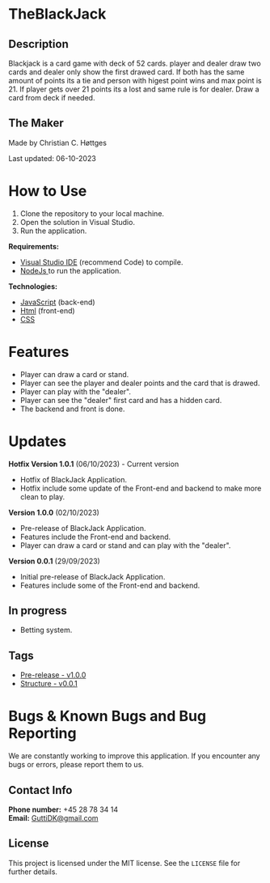 # TheBlackJack

## Description

Blackjack is a card game with deck of 52 cards. player and dealer draw two cards and dealer only show the first drawed card. If both has the same amount of points its a tie and person with higest point wins and max point is 21. If player gets over 21 points its a lost and same rule is for dealer. Draw a card from deck if needed.

## The Maker
Made by Christian C. Høttges

Last updated: 06-10-2023

# How to Use

1. Clone the repository to your local machine.
2. Open the solution in Visual Studio.
3. Run the application.

**Requirements:**

* <a href="https://code.visualstudio.com/" target="_blank">Visual Studio IDE</a> (recommend Code) to compile.
* <a href="https://nodejs.org/en/"> NodeJs </a> to run the application.

**Technologies:** 
* <a href="https://www.javascript.com/" target="_blank">JavaScript</a> (back-end)
* <a href="https://html.com/" target="_blank">Html</a> (front-end)
* <a href="https://www.w3schools.com/css/" target="_blank">CSS</a>

# Features
- Player can draw a card or stand.
- Player can see the player and dealer points and the card that is drawed.
- Player can play with the "dealer".
- Player can see the "dealer" first card and has a hidden card.
- The backend and front is done.

# Updates

**Hotfix Version 1.0.1** (06/10/2023) - Current version
- Hotfix of BlackJack Application.
- Hotfix include some update of the Front-end and backend to make more clean to play.

**Version 1.0.0** (02/10/2023)
- Pre-release of BlackJack Application.
- Features include the Front-end and backend.
- Player can draw a card or stand and can play with the "dealer".


**Version 0.0.1** (29/09/2023)
- Initial pre-release of BlackJack Application.
- Features include some of the Front-end and backend.

## In progress
- Betting system.

## Tags
- <a href="https://github.com/GuttiDK/JavaScriptGym/releases/tag/version-1.0.0">Pre-release - v1.0.0</a>
- <a href="https://github.com/GuttiDK/JavaScriptGym/releases/tag/version-0.0.1">Structure - v0.0.1</a>

# Bugs & Known Bugs and Bug Reporting
We are constantly working to improve this application. If you encounter any bugs or errors, please report them to us.

## Contact Info
**Phone number:** +45 28 78 34 14  
**Email:** [GuttiDK@gmail.com](mailto:GuttiDK@gmail.com)

## License
This project is licensed under the MIT license. See the `LICENSE` file for further details.
